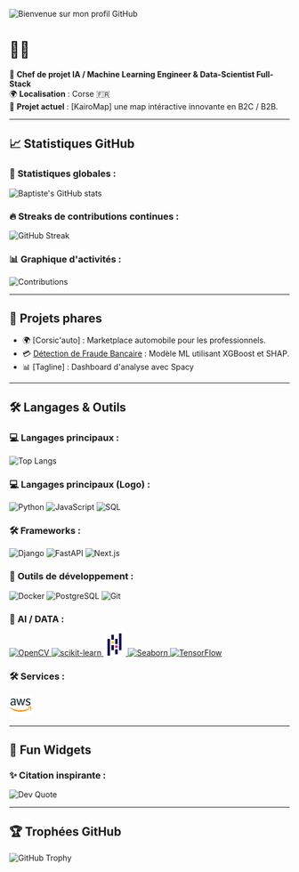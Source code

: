 ![Bienvenue sur mon profil GitHub](https://capsule-render.vercel.app/api?type=waving&color=gradient&height=200&section=header&text=Bienvenue%20sur%20mon%20GitHub!&fontSize=40)

# 👨‍💻

🚀 **Chef de projet IA / Machine Learning Engineer & Data-Scientist Full-Stack**  
🌍 **Localisation** : Corse 🇫🇷  
🎯 **Projet actuel** : [KairoMap] une map intéractive innovante en B2C / B2B.

---

## **📈 Statistiques GitHub**

### 🌟 **Statistiques globales :**
![Baptiste's GitHub stats](https://github-readme-stats.vercel.app/api?username=Baptiste2B&show_icons=true&theme=radical&hide_border=true)

### 🔥 **Streaks de contributions continues :**
![GitHub Streak](https://streak-stats.demolab.com?user=Baptiste2B&theme=radical&hide_border=true&border_radius=5)

### 📊 **Graphique d'activités :**
![Contributions](https://github-readme-activity-graph.vercel.app/graph?username=Baptiste2B&theme=tokyo-night)

---

## **🚀 Projets phares**
- 🌍 [Corsic'auto] : Marketplace automobile pour les professionnels.
- 💳 [Détection de Fraude Bancaire](https://github.com/Baptiste2B/fraude-detection) : Modèle ML utilisant XGBoost et SHAP.
- 📊 [Tagline] : Dashboard d'analyse avec Spacy

---

## **🛠️ Langages & Outils**

### 💻 **Langages principaux :**

![Top Langs](https://github-readme-stats.vercel.app/api/top-langs/?username=Baptiste2B&layout=donut-vertical)

### 💻 **Langages principaux (Logo) :**
![Python](https://img.shields.io/badge/Python-3776AB?style=for-the-badge&logo=python&logoColor=white) ![JavaScript](https://img.shields.io/badge/JavaScript-F7DF1E?style=for-the-badge&logo=javascript&logoColor=black) ![SQL](https://img.shields.io/badge/SQL-003B57?style=for-the-badge&logo=postgresql)

### 🛠️ **Frameworks :**
![Django](https://img.shields.io/badge/Django-092E20?style=for-the-badge&logo=django&logoColor=white) ![FastAPI](https://img.shields.io/badge/FastAPI-009688?style=for-the-badge&logo=fastapi&logoColor=white) ![Next.js](https://img.shields.io/badge/Next.js-000000?style=for-the-badge&logo=next.js)

### 🔧 **Outils de développement :**
![Docker](https://img.shields.io/badge/Docker-2496ED?style=for-the-badge&logo=docker&logoColor=white) ![PostgreSQL](https://img.shields.io/badge/PostgreSQL-336791?style=for-the-badge&logo=postgresql&logoColor=white) ![Git](https://img.shields.io/badge/Git-F05032?style=for-the-badge&logo=git&logoColor=white)

### 🔧 **AI / DATA :**
<div>
  <a href="https://opencv.org/" target="_blank" rel="noreferrer">
    <img src="https://www.vectorlogo.zone/logos/opencv/opencv-icon.svg" alt="OpenCV" width="40" height="40"/>
  </a>
  <a href="https://scikit-learn.org/" target="_blank" rel="noreferrer">
    <img src="https://upload.wikimedia.org/wikipedia/commons/0/05/Scikit_learn_logo_small.svg" alt="scikit-learn" width="40" height="40"/>
  </a>
  <a href="https://pandas.pydata.org/" target="_blank" rel="noreferrer">
    <img src="https://raw.githubusercontent.com/devicons/devicon/2ae2a900d2f041da66e950e4d48052658d850630/icons/pandas/pandas-original.svg" alt="Pandas" width="40" height="40"/>
  </a>
  <a href="https://seaborn.pydata.org/" target="_blank" rel="noreferrer">
    <img src="https://seaborn.pydata.org/_images/logo-mark-lightbg.svg" alt="Seaborn" width="40" height="40"/>
  </a>
  <a href="https://www.tensorflow.org" target="_blank" rel="noreferrer">
    <img src="https://www.vectorlogo.zone/logos/tensorflow/tensorflow-icon.svg" alt="TensorFlow" width="40" height="40"/>
  </a>
</div>

### 🛠️ Services  :
<div>
  <a href="https://aws.amazon.com" target="_blank" rel="noreferrer">
    <img src="https://raw.githubusercontent.com/devicons/devicon/master/icons/amazonwebservices/amazonwebservices-original-wordmark.svg" alt="AWS" width="40" height="40"/>
  </a>
</div>

---

## **🎉 Fun Widgets**

### ✨ **Citation inspirante :**
![Dev Quote](https://quotes-github-readme.vercel.app/api?type=horizontal&theme=radical)

---

## **🏆 Trophées GitHub**
![GitHub Trophy](https://github-profile-trophy.vercel.app/?username=Baptiste2B&theme=radical&no-frame=true&row=1&column=6)

